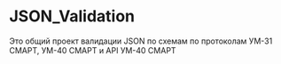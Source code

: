 # JSON_Validation

Это общий проект валидации JSON по схемам по протоколам УМ-31 СМАРТ, УМ-40 СМАРТ и API УМ-40 СМАРТ